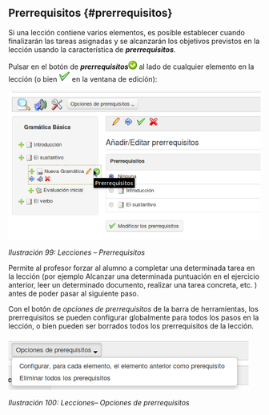 ## Prerrequisitos {#prerrequisitos}

Si una lección contiene varios elementos, es posible establecer cuando finalizarán las tareas asignadas y se alcanzarán los objetivos previstos en la lección usando la característica de _**prerrequisitos**._

Pulsar en el botón de _**prerrequisitos**_![](../assets/graphics46.png) al lado de cualquier elemento en la lección (o bien ![](../assets/graphics41.png) en la ventana de edición):

![](../assets/graficos82.png)

*Ilustración 99: Lecciones – Prerrequisitos*

Permite al profesor forzar al alumno a completar una determinada tarea en la lección (por ejemplo Alcanzar una determinada puntuación en el ejercicio anterior, leer un determinado documento, realizar una tarea concreta, etc. ) antes de poder pasar al siguiente paso.

Con el botón de _opciones de prerrequisitos_ de la barra de herramientas, los prerrequisitos se pueden configurar globalmente para todos los pasos en la lección, o bien pueden ser borrados todos los prerrequisitos de la lección.

![](../assets/graficos83.png)

*Ilustración 100: Lecciones– Opciones de prerrequisitos*